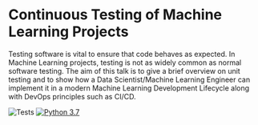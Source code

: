 # Continuous Testing of Machine Learning Projects

Testing software is vital to ensure that code behaves as expected. In Machine Learning projects, testing is not as widely common as normal software testing. The aim of this talk is to give a brief overview on unit testing and to show how a Data Scientist/Machine Learning Engineer can implement it in a modern Machine Learning Development Lifecycle along with DevOps principles such as CI/CD.

![Tests](https://github.com/yudhiesh/ctmlp/actions/workflows/main.yml/badge.svg)
[![Python 3.7](https://img.shields.io/badge/python-3.7-blue.svg)](https://www.python.org/downloads/release/python-370/)
